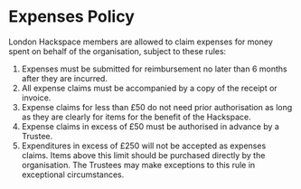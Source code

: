 # Expenses Policy

London Hackspace members are allowed to claim expenses for money spent
on behalf of the organisation, subject to these rules:

1. Expenses must be submitted for reimbursement no later than 6 months
   after they are incurred.
2. All expense claims must be accompanied by a copy of the receipt or
   invoice.
3. Expense claims for less than £50 do not need prior authorisation as
   long as they are clearly for items for the benefit of the Hackspace.
4. Expense claims in excess of £50 must be authorised in advance by a
   Trustee.
5. Expenditures in excess of £250 will not be accepted as expenses
   claims. Items above this limit should be purchased directly by the
   organisation. The Trustees may make exceptions to this rule in
   exceptional circumstances.
